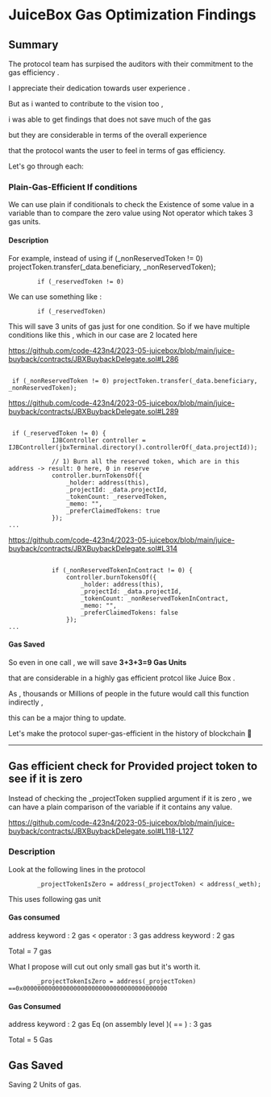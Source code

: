 # JuiceBox Gas Optimization Findings

## Summary
The protocol team has surpised the auditors with their commitment to the gas efficiency . 

I appreciate their dedication towards user experience .

But as i wanted to contribute to the vision too , 

i was able to get findings that does not save much of the gas 

but they are considerable in terms of the overall experience 

that the protocol wants the user to feel in terms of gas efficiency.

Let's go through each:


### Plain-Gas-Efficient If conditions 
 We can use plain if conditionals to check the Existence of some value in a variable than to compare 
 the zero value using Not operator which takes 3 gas units.
#### Description
 For example, instead of using    if (_nonReservedToken != 0) projectToken.transfer(_data.beneficiary, _nonReservedToken);

``` solidity
        if (_reservedToken != 0) 
```

We can use something like :

```solidity
        if (_reservedToken) 
```

This will save 3 units of gas just for one condition.
So if we have multiple conditions like this ,
which in our case are 2 located here

https://github.com/code-423n4/2023-05-juicebox/blob/main/juice-buyback/contracts/JBXBuybackDelegate.sol#L286

```solidity
 
 if (_nonReservedToken != 0) projectToken.transfer(_data.beneficiary, _nonReservedToken);

```

https://github.com/code-423n4/2023-05-juicebox/blob/main/juice-buyback/contracts/JBXBuybackDelegate.sol#L289


``` solidity
 
 if (_reservedToken != 0) {
            IJBController controller = IJBController(jbxTerminal.directory().controllerOf(_data.projectId));

            // 1) Burn all the reserved token, which are in this address -> result: 0 here, 0 in reserve
            controller.burnTokensOf({
                _holder: address(this),
                _projectId: _data.projectId,
                _tokenCount: _reservedToken,
                _memo: "",
                _preferClaimedTokens: true
            });
...
```

https://github.com/code-423n4/2023-05-juicebox/blob/main/juice-buyback/contracts/JBXBuybackDelegate.sol#L314


```solidity

            if (_nonReservedTokenInContract != 0) {
                controller.burnTokensOf({
                    _holder: address(this),
                    _projectId: _data.projectId,
                    _tokenCount: _nonReservedTokenInContract,
                    _memo: "",
                    _preferClaimedTokens: false
                });
...

```


#### Gas Saved

So even in one call , we will save <b> 3+3+3=9 Gas Units </b>

that are considerable in a highly gas efficient protcol like Juice Box .

As , thousands or Millions of people in the future would call this function indirectly ,

this can be a major thing to update.

Let's make the protocol super-gas-efficient in the history of blockchain 💪



<hr/>


## Gas efficient check for Provided project token to see if it is zero
Instead of checking the _projectToken supplied argument if it is zero , we can have a plain comparison of the variable if it contains any value. 

https://github.com/code-423n4/2023-05-juicebox/blob/main/juice-buyback/contracts/JBXBuybackDelegate.sol#L118-L127

### Description

Look at the following lines in the protocol

```solidity
        _projectTokenIsZero = address(_projectToken) < address(_weth);
```
This uses following gas unit

#### Gas consumed

address keyword :  2 gas 
< operator      :  3 gas
address keyword :  2 gas

Total = 7 gas


What I propose will cut out only small gas but it's worth it.


```solidity
        _projectTokenIsZero = address(_projectToken) ==0x0000000000000000000000000000000000000000
```
#### Gas Consumed

address keyword                 : 2 gas
Eq (on assembly level )( == )   : 3 gas

Total = 5 Gas

## Gas Saved

Saving 2 Units of gas.
